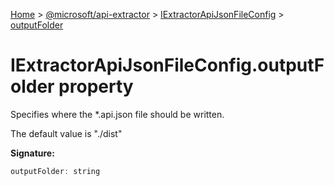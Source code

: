 [Home](./index) &gt; [@microsoft/api-extractor](./api-extractor.md) &gt; [IExtractorApiJsonFileConfig](./api-extractor.iextractorapijsonfileconfig.md) &gt; [outputFolder](./api-extractor.iextractorapijsonfileconfig.outputfolder.md)

# IExtractorApiJsonFileConfig.outputFolder property

Specifies where the \*.api.json file should be written.

The default value is "./dist"

**Signature:**
```javascript
outputFolder: string
```
